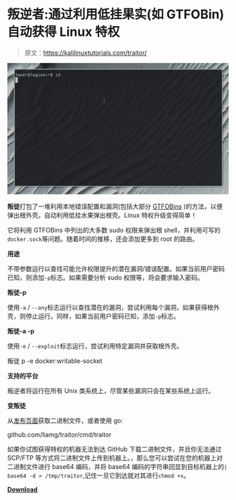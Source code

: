 # 叛逆者:通过利用低挂果实(如 GTFOBin)自动获得 Linux 特权

> 原文：<https://kalilinuxtutorials.com/traitor/>

[![Traitor : Automatic Linux Privesc Via Exploitation Of Low-Hanging Fruit E.G. GTFOBin](img/a70e92a8ac047e062988d5cc1ceb6fa5.png "Traitor : Automatic Linux Privesc Via Exploitation Of Low-Hanging Fruit E.G. GTFOBin")](https://1.bp.blogspot.com/-IW7F4g2XaqA/YIB9aYB999I/AAAAAAAAIxw/JEd3iqa9V340l1yVwzK527Iyplkz8S4BACLcBGAsYHQ/s793/Traitor.gif)

**叛徒**打包了一堆利用本地错误配置和漏洞(包括大部分 [GTFOBins](https://gtfobins.github.io/) )的方法，以便弹出根外壳。自动利用低挂水果弹出根壳。Linux 特权升级变得简单！

它将利用 GTFOBins 中列出的大多数 sudo 权限来弹出根 shell，并利用可写的`docker.sock`等问题。随着时间的推移，还会添加更多到 root 的路由。

**用途**

不带参数运行以查找可能允许权限提升的潜在漏洞/错误配置。如果当前用户密码已知，则添加`-p`标志。如果需要分析 sudo 权限等，将会要求输入密码。

**叛徒-p**

使用`-a` / `--any`标志运行以查找潜在的漏洞，尝试利用每个漏洞，如果获得根外壳，则停止运行。同样，如果当前用户密码已知，添加`-p`标志。

**叛徒-a -p**

使用`-e` / `--exploit`标志运行，尝试利用特定漏洞并获取根外壳。

叛徒 p -e docker:writable-socket

**支持的平台**

叛逆者将运行在所有 Unix 类系统上，尽管某些漏洞只会在某些系统上运行。

**变叛徒**

从[发布页面](https://github.com/liamg/traitor/releases)获取二进制文件，或者使用 go:

github.com/liamg/traitor/cmd/traitor

如果你试图获得特权的机器无法到达 GitHub 下载二进制文件，并且你无法通过 SCP/FTP 等方式将二进制文件上传到机器上。，那么您可以尝试在您的机器上对二进制文件进行 base64 编码，并将 base64 编码的字符串回显到目标机器上的`| base64 -d > /tmp/traitor`,记住一旦它到达就对其进行`chmod +x`。

[**Download**](https://github.com/liamg/traitor)